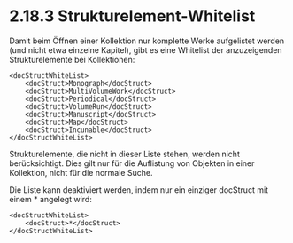 # 2.18.3 Strukturelement-Whitelist

Damit beim Öffnen einer Kollektion nur komplette Werke aufgelistet werden \(und nicht etwa einzelne Kapitel\), gibt es eine Whitelist der anzuzeigenden Strukturelemente bei Kollektionen:

```markup
<docStructWhiteList>
    <docStruct>Monograph</docStruct>
    <docStruct>MultiVolumeWork</docStruct>
    <docStruct>Periodical</docStruct>
    <docStruct>VolumeRun</docStruct>
    <docStruct>Manuscript</docStruct>
    <docStruct>Map</docStruct>
    <docStruct>Incunable</docStruct>
</docStructWhiteList>
```

Strukturelemente, die nicht in dieser Liste stehen, werden nicht berücksichtigt. Dies gilt nur für die Auflistung von Objekten in einer Kollektion, nicht für die normale Suche.

Die Liste kann deaktiviert werden, indem nur ein einziger docStruct mit einem \* angelegt wird:

```markup
<docStructWhiteList>
    <docStruct>*</docStruct>
</docStructWhiteList>
```

